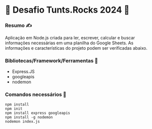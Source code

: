 <h1>🤘 Desafio Tunts.Rocks 2024 🤘</h1>

<h3>Resumo ✍</h3>
<p>Aplicação em Node.js criada para ler, escrever, calcular e buscar informações necessárias em uma planilha do Google Sheets. As informações e características do projeto podem ser verificadas abaixo.</p>

<h3>Bibliotecas/Framework/Ferramentas 📖</h3>
<ul>
    <li>Express.JS</li>
    <li>googleapis</li>
    <li>nodemon</li>
</ul>

<h3>Comandos necessários 🧾</h3>

```
npm install
npm init
npm install express googleapis
npm install -g nodemon
nodemon index.js
